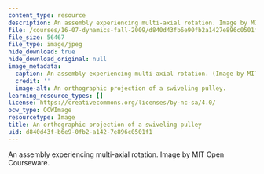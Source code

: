 ```yaml
---
content_type: resource
description: An assembly experiencing multi-axial rotation. Image by MIT Open Courseware.
file: /courses/16-07-dynamics-fall-2009/d840d43fb6e90fb2a1427e896c0501f1_16-07f09.jpg
file_size: 56467
file_type: image/jpeg
hide_download: true
hide_download_original: null
image_metadata:
  caption: An assembly experiencing multi-axial rotation. (Image by MIT OpenCourseWare.)
  credit: ''
  image-alt: An orthographic projection of a swiveling pulley.
learning_resource_types: []
license: https://creativecommons.org/licenses/by-nc-sa/4.0/
ocw_type: OCWImage
resourcetype: Image
title: An orthographic projection of a swiveling pulley
uid: d840d43f-b6e9-0fb2-a142-7e896c0501f1
---
```

An assembly experiencing multi-axial rotation. Image by MIT Open Courseware.